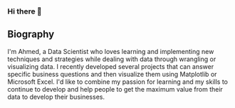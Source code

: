 ### Hi there 👋
## Biography
I'm Ahmed, a Data Scientist who loves learning and implementing new techniques and strategies while dealing with data through wrangling or visualizing data. I recently developed several projects that can answer specific business questions and then visualize them using Matplotlib or Microsoft Excel. I'd like to combine my passion for learning and my skills to continue to develop and help people to get the maximum value from their data to develop their businesses.

<!--
**AhmedGamal0100/AhmedGamal0100** is a ✨ _special_ ✨ repository because its `README.md` (this file) appears on your GitHub profile.

Here are some ideas to get you started:

- 🔭 I’m currently working on ...
- 🌱 I’m currently learning ...
- 👯 I’m looking to collaborate on ...
- 🤔 I’m looking for help with ...
- 💬 Ask me about ...
- 📫 How to reach me: ...
- 😄 Pronouns: ...
- ⚡ Fun fact: ...
-->
